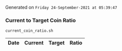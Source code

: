 Generated on `Friday 24-September-2021 at 05:39:47`

### Current to Target Coin Ratio
`current_coin_ratio.sh`

Date|Current|Target|Ratio
---|---|---|---
